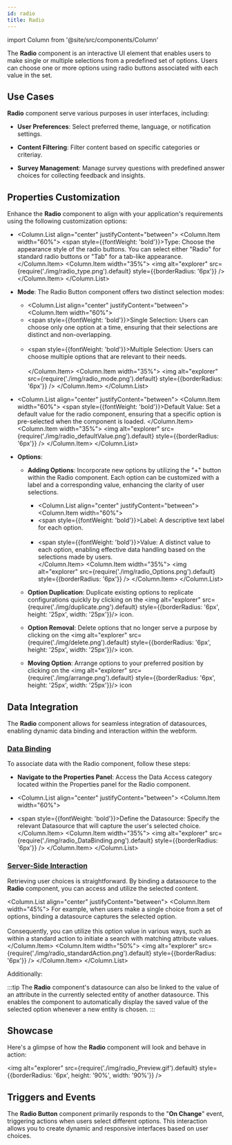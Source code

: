 ```yaml
---
id: radio
title: Radio
---
```

import Column from '@site/src/components/Column'

The **Radio** component is an interactive UI element that enables users to make single or multiple selections from a predefined set of options. Users can choose one or more options using radio buttons associated with each value in the set.

## Use Cases

**Radio** component serve various purposes in user interfaces, including:

- **User Preferences**: Select preferred theme, language, or notification settings.

- **Content Filtering**: Filter content based on specific categories or criteriay.

- **Survey Management**: Manage survey questions with predefined answer choices for collecting feedback and insights.



## Properties Customization

Enhance the **Radio** component to align with your application's requirements using the following customization options:

- <Column.List align="center" justifyContent="between">
	<Column.Item width="60%">
        <span style={{fontWeight: 'bold'}}>Type</span>: Choose the appearance style of the radio buttons. You can select either "Radio" for standard radio buttons or "Tab" for a tab-like appearance.
	</Column.Item>
	<Column.Item width="35%">
        <img alt="explorer" src={require('./img/radio_type.png').default} style={{borderRadius: '6px'}} />
	</Column.Item>
</Column.List>

- **Mode**: The Radio Button component offers two distinct selection modes:
    - <Column.List align="center" justifyContent="between">
        <Column.Item width="60%">
            <li> <span style={{fontWeight: 'bold'}}>Single Selection</span>: Users can choose only one option at a time, ensuring that their selections are distinct and non-overlapping.</li> <br/>
            <li> <span style={{fontWeight: 'bold'}}>Multiple Selection</span>: Users can choose multiple options that are relevant to their needs.</li>  
        </Column.Item>
        <Column.Item width="35%">
            <img alt="explorer" src={require('./img/radio_mode.png').default} style={{borderRadius: '6px'}} />
        </Column.Item>
    </Column.List>


- <Column.List align="center" justifyContent="between">
    <Column.Item width="60%">
        <span style={{fontWeight: 'bold'}}>Default Value</span>: Set a default value for the radio component, ensuring that a specific option is pre-selected when the component is loaded.
    </Column.Item>
    <Column.Item width="35%">
        <img alt="explorer" src={require('./img/radio_defaultValue.png').default} style={{borderRadius: '6px'}} />
    </Column.Item>
</Column.List>



- **Options**: 
    - **Adding Options**: Incorporate new options by utilizing the "+" button within the Radio component. Each option can be customized with a label and a corresponding value, enhancing the clarity of user selections.
        - <Column.List align="center" justifyContent="between">
            <Column.Item width="60%">
                <li> <span style={{fontWeight: 'bold'}}>Label</span>: A descriptive text label for each option.</li> <br/>
                <li> <span style={{fontWeight: 'bold'}}>Value</span>: A distinct value to each option, enabling effective data handling based on the selections made by users.</li>
            </Column.Item>
            <Column.Item width="35%">
                <img alt="explorer" src={require('./img/radio_Options.png').default} style={{borderRadius: '6px'}} />
            </Column.Item>
        </Column.List>

    - **Option Duplication**: Duplicate existing options to replicate configurations quickly by clicking on the <img alt="explorer" src={require('./img/duplicate.png').default} style={{borderRadius: '6px', height: '25px', width: '25px'}}/> icon.

    - **Option Removal**: Delete options that no longer serve a purpose by clicking on the <img alt="explorer" src={require('./img/delete.png').default} style={{borderRadius: '6px', height: '25px', width: '25px'}}/> icon.

    - **Moving Option**: Arrange options to your preferred position by clicking on the <img alt="explorer" src={require('./img/arrange.png').default} style={{borderRadius: '6px', height: '25px', width: '25px'}}/> icon



## Data Integration

The **Radio** component allows for seamless integration of datasources, enabling dynamic data binding and interaction within the webform.

### <u>Data Binding</u>
To associate data with the Radio component, follow these steps:

- **Navigate to the Properties Panel**: Access the Data Access category located within the Properties panel for the Radio component.

- <Column.List align="center" justifyContent="between">
	<Column.Item width="60%">
        <li><span style={{fontWeight: 'bold'}}>Define the Datasource</span>: Specify the relevant Datasource that will capture the user's selected choice.</li>
	</Column.Item>
	<Column.Item width="35%">
        <img alt="explorer" src={require('./img/radio_DataBinding.png').default} style={{borderRadius: '6px'}} />
	</Column.Item>
</Column.List>

### <u>Server-Side Interaction</u>

Retrieving user choices is straightforward. By binding a datasource to the **Radio** component, you can access and utilize the selected content.

<Column.List align="center" justifyContent="between">
	<Column.Item width="45%">
        For example, when users make a single choice from a set of options, binding a datasource captures the selected option. <br/> <br/>
        Consequently, you can utilize this option value in various ways, such as within a standard action to initiate a search with matching attribute values.
	</Column.Item>
	<Column.Item width="50%">
        <img alt="explorer" src={require('./img/radio_standardAction.png').default} style={{borderRadius: '6px'}} />
	</Column.Item>
</Column.List>

Additionally: 

:::tip 
The **Radio** component's datasource can also be linked to the value of an attribute in the currently selected entity of another datasource. This enables the component to automatically display the saved value of the selected option whenever a new entity is chosen.
:::

## Showcase

Here's a glimpse of how the **Radio** component will look and behave in action:

<img alt="explorer" src={require('./img/radio_Preview.gif').default} style={{borderRadius: '6px', height: '90%', width: '90%'}} />


## Triggers and Events

The **Radio Button** component primarily responds to the "**On Change**" event, triggering actions when users select different options. This interaction allows you to create dynamic and responsive interfaces based on user choices.

